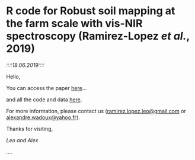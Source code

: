 # R code for Robust soil mapping at the farm scale with vis-NIR spectroscopy (Ramirez-Lopez _et al._, 2019)

_::::18.06.2019::::_

Hello,

You can access the paper [here](https://onlinelibrary.wiley.com/doi/10.1111/ejss.12752)...

and all the code and data [here](https://l-ramirez-lopez.github.io/VNIR_spectroscopy_for_robust_soil_mapping).

For more information, please contact us (ramirez.lopez.leo@gmail.com or alexandre.wadoux@yahoo.fr).

Thanks for visiting,

_Leo and Alex_

....